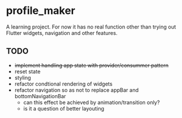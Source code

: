# profile_maker

A learning project. For now it has no real function other than trying out Flutter widgets, navigation and other features.

## TODO
- ~~implement handling app state with provider/consummer pattern~~
- reset state
- styling
- refactor condtional rendering of widgets
- refactor navigation so as not to replace appBar and bottomNavigationBar 
  - can this effect be achieved by animation/transition only?
  - is it a question of better layouting
